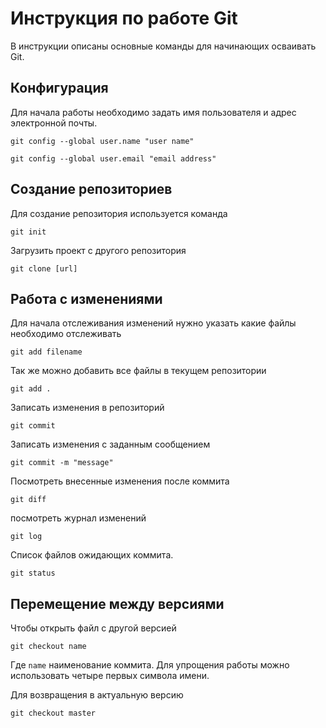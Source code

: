 # **Инструкция по работе Git**

В инструкции описаны основные команды для начинающих осваивать Git.

## **Конфигурация**

Для начала работы необходимо задать имя пользователя и адрес электронной почты.

    git config --global user.name "user name"

    git config --global user.email "email address"

## **Создание репозиториев**

Для создание репозитория используется команда

    git init

Загрузить проект с другого репозитория

    git clone [url]

## **Работа с изменениями**

Для начала отслеживания изменений нужно указать какие файлы необходимо отслеживать

    git add filename

Так же можно добавить все файлы в текущем репозитории

    git add .

Записать изменения в репозиторий

    git commit 

Записать изменения с заданным сообщением

    git commit -m "message"

Посмотреть внесенные изменения после коммита

    git diff

посмотреть журнал изменений

    git log

Список файлов ожидающих коммита.

    git status

## **Перемещение между версиями**

Чтобы открыть файл с другой версией

    git checkout name

Где `name` наименование коммита. Для упрощения работы можно использовать четыре первых символа имени.

Для возвращения в актуальную версию

    git checkout master

